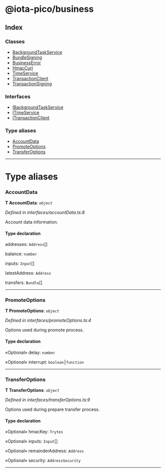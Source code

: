 


#  @iota-pico/business

## Index

### Classes

* [BackgroundTaskService](classes/backgroundtaskservice.md)
* [BundleSigning](classes/bundlesigning.md)
* [BusinessError](classes/businesserror.md)
* [HmacCurl](classes/hmaccurl.md)
* [TimeService](classes/timeservice.md)
* [TransactionClient](classes/transactionclient.md)
* [TransactionSigning](classes/transactionsigning.md)


### Interfaces

* [IBackgroundTaskService](interfaces/ibackgroundtaskservice.md)
* [ITimeService](interfaces/itimeservice.md)
* [ITransactionClient](interfaces/itransactionclient.md)


### Type aliases

* [AccountData](#accountdata)
* [PromoteOptions](#promoteoptions)
* [TransferOptions](#transferoptions)



---
# Type aliases
<a id="accountdata"></a>

###  AccountData

**Τ AccountData**:  *`object`* 

*Defined in interfaces/accountData.ts:8*



Account data information.

#### Type declaration




 addresses: `Address`[]






 balance: `number`






 inputs: `Input`[]






 latestAddress: `Address`






 transfers: `Bundle`[]







___

<a id="promoteoptions"></a>

###  PromoteOptions

**Τ PromoteOptions**:  *`object`* 

*Defined in interfaces/promoteOptions.ts:4*



Options used during promote process.

#### Type declaration




«Optional»  delay: `number`






«Optional»  interrupt: `boolean`⎮`function`







___

<a id="transferoptions"></a>

###  TransferOptions

**Τ TransferOptions**:  *`object`* 

*Defined in interfaces/transferOptions.ts:9*



Options used during prepare transfer process.

#### Type declaration




«Optional»  hmacKey: `Trytes`






«Optional»  inputs: `Input`[]






«Optional»  remainderAddress: `Address`






«Optional»  security: `AddressSecurity`







___


